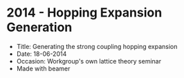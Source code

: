 # 2014 - Hopping Expansion Generation

* Title: Generating the strong coupling hopping expansion
* Date: 18-06-2014
* Occasion: Workgroup's own lattice theory seminar
* Made with beamer
